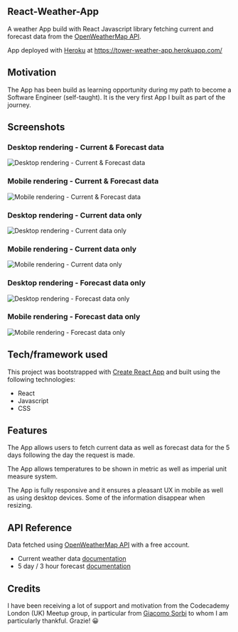 ## React-Weather-App

A weather App build with React Javascript library fetching current and forecast data from the [OpenWeatherMap API](https://openweathermap.org/api).

App deployed with [Heroku](https://heroku.com) at https://tower-weather-app.herokuapp.com/

## Motivation

The App has been build as learning opportunity during my path to become a Software Engineer (self-taught). It is the very first App I built as part of the journey.

## Screenshots

### Desktop rendering - Current & Forecast data

![Desktop rendering - Current & Forecast data](./screenshots/weather-app-desktop-current-forecast.png?raw=true "Desktop rendering - Current & Forecast data showing")

### Mobile rendering - Current & Forecast data

![Mobile rendering - Current & Forecast data](./screenshots/weather-app-iphoneX-current-forecast.png?raw=true "Mobile rendering - Current & Forecast data showing")

### Desktop rendering - Current data only

![Desktop rendering - Current data only](./screenshots/weather-app-desktop-current.png?raw=true "Desktop rendering - Current data only")

### Mobile rendering - Current data only

![Mobile rendering - Current data only](./screenshots/weather-app-iphoneX-current.png?raw=true "Mobile rendering - Current data only")

### Desktop rendering - Forecast data only

![Desktop rendering - Forecast data only](./screenshots/weather-app-desktop-forecast.png?raw=true "Desktop rendering - Forecast data only")

### Mobile rendering - Forecast data only

![Mobile rendering - Forecast data only](./screenshots/weather-app-iphoneX-forecast.PNG?raw=true "Mobile rendering - Forecast data only")

## Tech/framework used

This project was bootstrapped with [Create React App](https://github.com/facebook/create-react-app) and built using the following technologies:

- React
- Javascript
- CSS

## Features

The App allows users to fetch current data as well as forecast data for the 5 days following the day the request is made.

The App allows temperatures to be shown in metric as well as imperial unit measure system.

The App is fully responsive and it ensures a pleasant UX in mobile as well as using desktop devices. Some of the information disappear when resizing.

## API Reference

Data fetched using [OpenWeatherMap API](https://openweathermap.org/api) with a free account.

- Current weather data [documentation](https://openweathermap.org/current)
- 5 day / 3 hour forecast [documentation](https://openweathermap.org/forecast5)

## Credits

I have been receiving a lot of support and motivation from the Codecademy London (UK) Meetup group, in particular from [Giacomo Sorbi](https://github.com/GiacomoSorbi) to whom I am particularly thankful. Grazie! :grinning:
